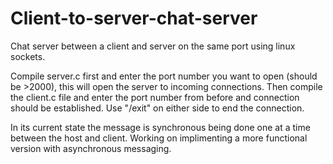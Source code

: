 # Client-to-server-chat-server
Chat server between a client and server on the same port using linux sockets.

Compile server.c first and enter the port number you want to open (should be >2000), this will open the server to incoming connections. Then compile the client.c file and enter the port number from before and connection should be established. Use "/exit" on either side to end the connection.

In its current state the message is synchronous being done one at a time between the host and client. Working on implimenting a more functional version with asynchronous messaging.
